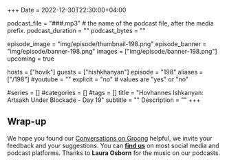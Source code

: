 +++
Date = 2022-12-30T22:30:00+04:00

podcast_file = "###.mp3" # the name of the podcast file, after the media prefix.
podcast_duration = ""
podcast_bytes = ""

episode_image = "img/episode/thumbnail-198.png"
episode_banner = "img/episode/banner-198.png"
images = ["img/episode/banner-198.png"]
upcoming = true

hosts = ["hovik"]
guests = ["hishkhanyan"]
episode = "198"
aliases = ["/198"]
#youtube = ""
explicit = "no" # values are "yes" or "no"

#series = []
#categories = []
#tags = []
title = "Hovhannes Ishkanyan: Artsakh Under Blockade - Day 19"
subtitle = ""
Description = ""
+++



## Wrap-up

We hope you found our [Conversations on Groong](/series/cog/) helpful, we invite your feedback and your suggestions. You can [**find us**](https://linktr.ee/groong) on most social media and podcast platforms. Thanks to **Laura Osborn** for the music on our podcasts.
